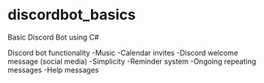 # discordbot_basics
Basic Discord Bot using C#

Discord bot functionality
-Music
-Calendar invites
-Discord welcome message (social media)
-Simplicity
-Reminder system
-Ongoing repeating messages
-Help messages
